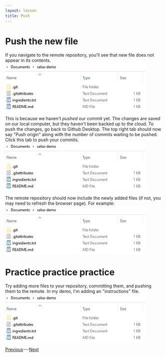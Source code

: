 ```yaml
---
layout: lesson
title: Push
---
```


# Push the new file

If you navigate to the remote repository, you'll see that new file does not appear in its contents.
<img src="..\assets\images\repo-contents-2.png" alt="The contents of the demo repository now include a file named ingredients.txt." style="max-width:450px;display:block">

This is because we haven't *pushed* our commit yet. The changes are saved on our local computer, but they haven't been backed up to the cloud. To push the changes, go back to Github Desktop. The top right tab should now say "Push origin" along with the number of commits waiting to be pushed. Click this tab to push your commits.
<img src="..\assets\images\repo-contents-2.png" alt="The contents of the demo repository now include a file named ingredients.txt." style="max-width:450px;display:block">

The remote repository should now include the newly added files (if not, you may need to refresh the browser page). For example:
<img src="..\assets\images\repo-contents-2.png" alt="The contents of the demo repository now include a file named ingredients.txt." style="max-width:450px;display:block">

# Practice practice practice

Try adding more files to your repository, committing them, and pushing them to the remote. In my demo, I'm adding an "instructions" file.
<img src="..\assets\images\repo-contents-2.png" alt="The contents of the demo repository now include a file named ingredients.txt." style="max-width:450px;display:block">

[Previous](add)---[Next](edit)
